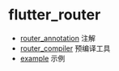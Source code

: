 # flutter_router

* [router_annotation](../router_annotation) 注解
* [router_compiler](../router_compiler) 预编译工具
* [example](../example) 示例
